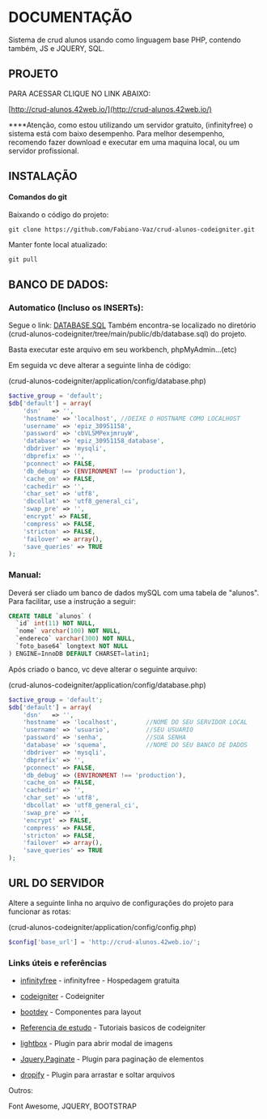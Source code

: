 # DOCUMENTAÇÃO

Sistema de crud alunos usando como linguagem base PHP, contendo também, JS e JQUERY, SQL.

## PROJETO

PARA ACESSAR CLIQUE NO LINK ABAIXO: 

[http://crud-alunos.42web.io/](http://crud-alunos.42web.io/) 

****Atenção, como estou utilizando um servidor gratuito, (infinityfree) o sistema está com baixo desempenho. Para melhor desempenho, recomendo fazer download e executar em uma maquina local, ou um servidor profissional.


## INSTALAÇÃO

#### Comandos do git

Baixando o código do projeto:

```
git clone https://github.com/Fabiano-Vaz/crud-alunos-codeigniter.git
```

Manter fonte local atualizado:
```
git pull
```

## BANCO DE DADOS:

### Automatico (Incluso os INSERTs):

Segue o link:
[DATABASE.SQL](https://github.com/Fabiano-Vaz/crud-alunos-codeigniter/tree/main/public/db) 
Também encontra-se localizado no diretório (crud-alunos-codeigniter/tree/main/public/db/database.sql) do projeto.

Basta executar este arquivo em seu workbench, phpMyAdmin...(etc)

Em seguida vc deve alterar a seguinte linha de código:

(crud-alunos-codeigniter/application/config/database.php)
```PHP
$active_group = 'default';
$db['default'] = array(
	'dsn'	=> '',
	'hostname' => 'localhost', //DEIXE O HOSTNAME COMO LOCALHOST
	'username' => 'epiz_30951158',
	'password' => 'cbVLSMPexjmruyW',
	'database' => 'epiz_30951158_database',
	'dbdriver' => 'mysqli',
	'dbprefix' => '',
	'pconnect' => FALSE,
	'db_debug' => (ENVIRONMENT !== 'production'),
	'cache_on' => FALSE,
	'cachedir' => '',
	'char_set' => 'utf8',
	'dbcollat' => 'utf8_general_ci',
	'swap_pre' => '',
	'encrypt' => FALSE,
	'compress' => FALSE,
	'stricton' => FALSE,
	'failover' => array(),
	'save_queries' => TRUE
);
```


### Manual:
Deverá ser cliado um banco de dados mySQL com uma tabela de "alunos". Para facilitar, use a instrução a seguir:

```SQL
CREATE TABLE `alunos` (
  `id` int(11) NOT NULL,
  `nome` varchar(100) NOT NULL,
  `endereco` varchar(300) NOT NULL,
  `foto_base64` longtext NOT NULL
) ENGINE=InnoDB DEFAULT CHARSET=latin1;
```
Após criado o banco, vc deve alterar o seguinte arquivo:

(crud-alunos-codeigniter/application/config/database.php)
```PHP
$active_group = 'default';
$db['default'] = array(
	'dsn'	=> '',
	'hostname' => 'localhost',        //NOME DO SEU SERVIDOR LOCAL
	'username' => 'usuario',          //SEU USUARIO
	'password' => 'senha',            //SUA SENHA
	'database' => 'squema',           //NOME DO SEU BANCO DE DADOS
	'dbdriver' => 'mysqli',
	'dbprefix' => '',
	'pconnect' => FALSE,
	'db_debug' => (ENVIRONMENT !== 'production'),
	'cache_on' => FALSE,
	'cachedir' => '',
	'char_set' => 'utf8',
	'dbcollat' => 'utf8_general_ci',
	'swap_pre' => '',
	'encrypt' => FALSE,
	'compress' => FALSE,
	'stricton' => FALSE,
	'failover' => array(),
	'save_queries' => TRUE
);
```

## URL DO SERVIDOR

Altere a seguinte linha no arquivo de configurações do projeto para funcionar as rotas:

(crud-alunos-codeigniter/application/config/config.php)
```PHP
$config['base_url'] = 'http://crud-alunos.42web.io/';
```


### Links úteis e referências

* [infinityfree](https://infinityfree.net/) - infinityfree - Hospedagem gratuita

* [codeigniter](https://codeigniter.com/) - Codeigniter
 
* [bootdey](https://www.bootdey.com/) - Componentes para layout

* [Referencia de estudo](https://www.youtube.com/channel/UCc58Rjf-L7_9U4ZAG6VcKAw) - Tutoriais basicos de codeigniter

* [lightbox](https://lokeshdhakar.com/projects/lightbox2/) - Plugin para abrir modal de imagens

* [Jquery.Paginate](https://github.com/Fabiano-Vaz/jquery-paginate) - Plugin para paginação de elementos

* [dropify](https://jeremyfagis.github.io/dropify/) - Plugin para arrastar e soltar arquivos

Outros:

Font Awesome, JQUERY, BOOTSTRAP

